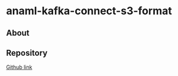 # anaml-kafka-connect-s3-format

## About

## Repository

[Github link](https://github.com/simple-machines/anaml-kafka-connect-s3-format)
